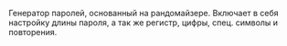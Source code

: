 Генератор паролей, основанный на рандомайзере. Включает в себя настройку длины пароля, а так же регистр, цифры, спец. символы и повторения.